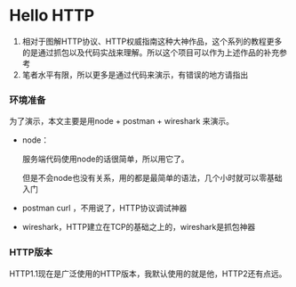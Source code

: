 # Hello HTTP

1. 相对于图解HTTP协议、HTTP权威指南这种大神作品，这个系列的教程更多的是通过抓包以及代码实战来理解。所以这个项目可以作为上述作品的补充参考
2. 笔者水平有限，所以更多是通过代码来演示，有错误的地方请指出


### 环境准备
为了演示，本文主要是用node + postman + wireshark 来演示。

- node：

  服务端代码使用node的话很简单，所以用它了。

  但是不会node也没有关系，用的都是最简单的语法，几个小时就可以零基础入门

- postman curl ，不用说了，HTTP协议调试神器

- wireshark，HTTP建立在TCP的基础之上的，wireshark是抓包神器

### HTTP版本
HTTP1.1现在是广泛使用的HTTP版本，我默认使用的就是他，HTTP2还有点远。
